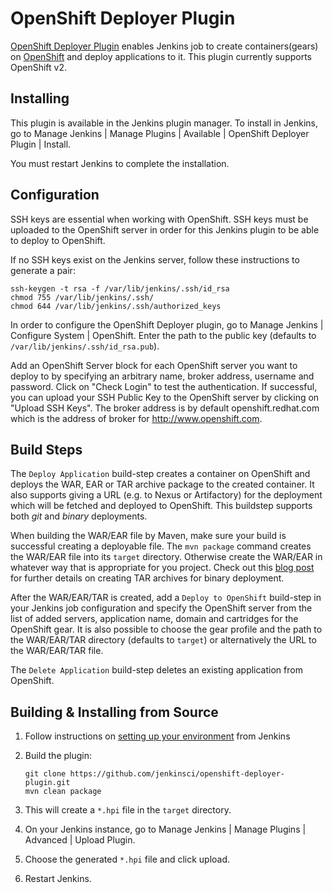 OpenShift Deployer Plugin
=========================

[OpenShift Deployer Plugin](https://wiki.jenkins-ci.org/display/JENKINS/OpenShift+Deployer+Plugin)  enables Jenkins job to create containers(gears) on [OpenShift](http://www.openshift.com) and deploy applications to it. This plugin currently supports OpenShift v2.


Installing
----------

This plugin is available in the Jenkins plugin manager. 
To install in Jenkins, go to Manage Jenkins | Manage Plugins | Available | OpenShift Deployer Plugin | Install. 

You must restart Jenkins to complete the installation.

Configuration
-------------

SSH keys are essential when working with OpenShift. SSH keys must be uploaded to the OpenShift server in order for this Jenkins plugin to be able to deploy to OpenShift. 

If no SSH keys exist on the Jenkins server, follow these instructions to generate a pair:

```
ssh-keygen -t rsa -f /var/lib/jenkins/.ssh/id_rsa
chmod 755 /var/lib/jenkins/.ssh/
chmod 644 /var/lib/jenkins/.ssh/authorized_keys
```

In order to configure the OpenShift Deployer plugin, go to Manage Jenkins | Configure System | OpenShift. Enter the path to the public key (defaults to `/var/lib/jenkins/.ssh/id_rsa.pub`).

Add an OpenShift Server block for each OpenShift server you want to deploy to by specifying an arbitrary name, broker address, username and password. Click on "Check Login" to test the authentication. If successful, you can upload your SSH Public Key to the OpenShift server by clicking on "Upload SSH Keys". The broker address is by default openshift.redhat.com which is the address of broker for http://www.openshift.com.


Build Steps
-------------

The `Deploy Application` build-step creates a container on OpenShift and deploys the WAR, EAR or TAR archive package to the created container. It also supports giving a URL (e.g. to Nexus or Artifactory) for the deployment which will be fetched and deployed to OpenShift. This buildstep supports both _git_ and _binary_ deployments.

When building the WAR/EAR file by Maven, make sure your build is successful creating a deployable file. The `mvn package` command creates the WAR/EAR file into its `target` directory. Otherwise create the WAR/EAR in whatever way that is appropriate for you project. Check out this [blog post](https://blog.openshift.com/using-openshift-without-git/) for further details on creating TAR archives for binary deployment.


After the WAR/EAR/TAR is created, add a `Deploy to OpenShift` build-step in your Jenkins job configuration and specify the OpenShift server from the list of added servers, application name, domain and cartridges for the OpenShift gear. It is also possible to choose the gear profile and the path to the WAR/EAR/TAR directory (defaults to `target`) or alternatively the URL to the WAR/EAR/TAR file.

The `Delete Application` build-step deletes an existing application from OpenShift.

Building & Installing from Source
-------------

1. Follow instructions on [setting up your environment](https://wiki.jenkins-ci.org/display/JENKINS/Plugin+tutorial#Plugintutorial-SettingUpEnvironment)
   from Jenkins
2. Build the plugin:
   ```
   git clone https://github.com/jenkinsci/openshift-deployer-plugin.git
   mvn clean package
   ```
3. This will create a `*.hpi` file in the `target` directory.

4. On your Jenkins instance, go to Manage Jenkins | Manage Plugins | Advanced | Upload Plugin.

5. Choose the generated `*.hpi` file and click upload.

6. Restart Jenkins.


